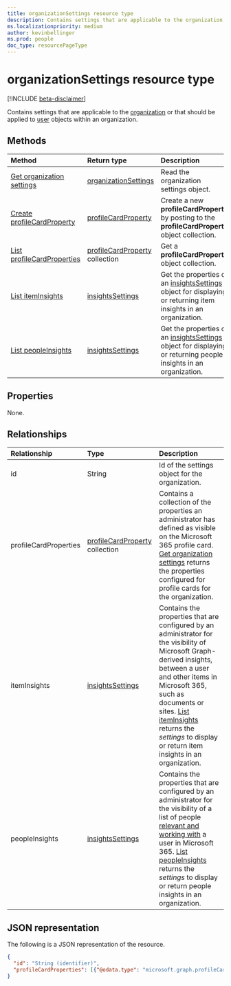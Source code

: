 ```yaml
---
title: organizationSettings resource type
description: Contains settings that are applicable to the organization or the user objects within it.
ms.localizationpriority: medium
author: kevinbellinger
ms.prod: people
doc_type: resourcePageType
---
```


# organizationSettings resource type

[!INCLUDE [beta-disclaimer](../../includes/beta-disclaimer.md)]

Contains settings that are applicable to the [organization](organization.md) or that should be applied to [user](user.md) objects within an organization.

## Methods

| Method                                                                                  | Return type                                              | Description                                                                                                                             |
| :-------------------------------------------------------------------------------------- | :------------------------------------------------------- | :-------------------------------------------------------------------------------------------------------------------------------------- |
| [Get organization settings](../api/organizationsettings-get.md)                         | [organizationSettings](organizationsettings.md)          | Read the organization settings object.                                                                                                  |
| [Create profileCardProperty](../api/organizationsettings-post-profilecardproperties.md) | [profileCardProperty](profilecardproperty.md)            | Create a new **profileCardProperty** by posting to the **profileCardProperty** object collection.                                       |
| [List profileCardProperties](../api/organizationsettings-list-profilecardproperties.md) | [profileCardProperty](profilecardproperty.md) collection | Get a **profileCardProperty** object collection.                                                                                        |
| [List itemInsights](../api/organizationsettings-list-iteminsights.md)                   | [insightsSettings](insightssettings.md)                  | Get the properties of an [insightsSettings](insightssettings.md) object for displaying or returning item insights in an organization.   |
| [List peopleInsights](../api/organizationsettings-list-peopleinsights.md)               | [insightsSettings](insightssettings.md)                  | Get the properties of an [insightsSettings](insightssettings.md) object for displaying or returning people insights in an organization. |

## Properties

None.

## Relationships

| Relationship          | Type                                                     | Description                                                                                                                                                                                                                                                                                                                                                                                 |
| :-------------------- | :------------------------------------------------------- | :------------------------------------------------------------------------------------------------------------------------------------------------------------------------------------------------------------------------------------------------------------------------------------------------------------------------------------------------------------------------------------------ |
| id                    | String                                                   | Id of the settings object for the organization.                                                                                                                                                                                                                                                                                                                                             |
| profileCardProperties | [profileCardProperty](profilecardproperty.md) collection | Contains a collection of the properties an administrator has defined as visible on the Microsoft 365 profile card. [Get organization settings](../api/organizationsettings-get.md) returns the properties configured for profile cards for the organization.                                                                                                                                |
| itemInsights          | [insightsSettings](insightssettings.md)                  | Contains the properties that are configured by an administrator for the visibility of Microsoft Graph-derived insights, between a user and other items in Microsoft 365, such as documents or sites. [List itemInsights](../api/organizationsettings-list-iteminsights.md) returns the _settings_ to display or return item insights in an organization.                                    |
| peopleInsights        | [insightsSettings](insightssettings.md)                  | Contains the properties that are configured by an administrator for the visibility of a list of people [relevant and working with](/graph/people-example#including-a-person-as-relevant-or-working-with) a user in Microsoft 365. [List peopleInsights](../api/organizationsettings-list-peopleinsights.md) returns the _settings_ to display or return people insights in an organization. |

## JSON representation

The following is a JSON representation of the resource.

<!-- {
  "blockType": "resource",
  "optionalProperties": [

  ],
  "@odata.type": "microsoft.graph.organizationSettings",
  "keyProperty": "id"
}-->

```json
{
  "id": "String (identifier)",
  "profileCardProperties": [{"@odata.type": "microsoft.graph.profileCardProperty"}]
}
```

<!-- uuid: 16cd6b66-4b1a-43a1-adaf-3a886856ed98
2019-02-04 14:57:30 UTC -->

<!-- {
  "type": "#page.annotation",
  "description": "organizationSettings resource",
  "keywords": "",
  "section": "documentation",
  "tocPath": ""
}-->
